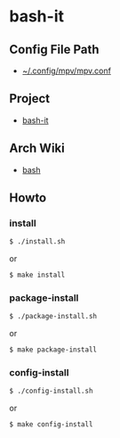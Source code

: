 
# bash-it


## Config File Path

* [~/.config/mpv/mpv.conf](config/mpv/mpv.conf)


## Project

* [bash-it](https://github.com/Bash-it/bash-it)


## Arch Wiki

* [bash](https://archlinux.org/packages/core/x86_64/bash/)


## Howto


### install

``` sh
$ ./install.sh
```

or

``` sh
$ make install
```


### package-install

``` sh
$ ./package-install.sh
```

or

``` sh
$ make package-install
```


### config-install

``` sh
$ ./config-install.sh
```

or

``` sh
$ make config-install
```
